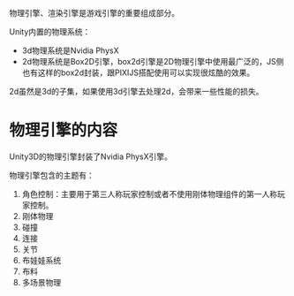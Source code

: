 物理引擎、渲染引擎是游戏引擎的重要组成部分。  

Unity内置的物理系统：
* 3d物理系统是Nvidia PhysX
* 2d物理系统是Box2D引擎，box2d引擎是2D物理引擎中使用最广泛的，JS侧也有这样的box2d封装，跟PIXIJS搭配使用可以实现很炫酷的效果。   

2d虽然是3d的子集，如果使用3d引擎去处理2d，会带来一些性能的损失。  

# 物理引擎的内容
Unity3D的物理引擎封装了Nvidia PhysX引擎。  

物理引擎包含的主题有：
1. 角色控制：主要用于第三人称玩家控制或者不使用刚体物理组件的第一人称玩家控制。  
2. 刚体物理
3. 碰撞
4. 连接
5. 关节
6. 布娃娃系统
7. 布料
8. 多场景物理

